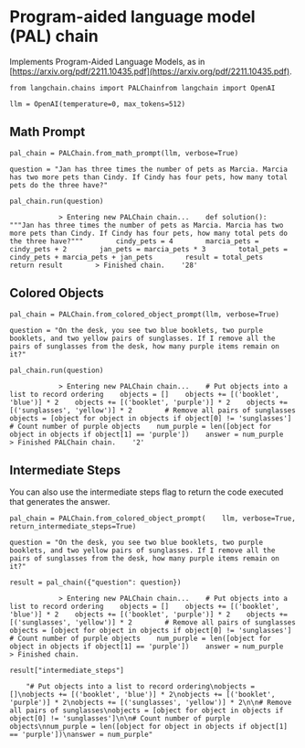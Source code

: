 Program-aided language model (PAL) chain
========================================

Implements Program-Aided Language Models, as in [https://arxiv.org/pdf/2211.10435.pdf](https://arxiv.org/pdf/2211.10435.pdf).

    from langchain.chains import PALChainfrom langchain import OpenAI

    llm = OpenAI(temperature=0, max_tokens=512)

Math Prompt[​](#math-prompt "Direct link to Math Prompt")
---------------------------------------------------------

    pal_chain = PALChain.from_math_prompt(llm, verbose=True)

    question = "Jan has three times the number of pets as Marcia. Marcia has two more pets than Cindy. If Cindy has four pets, how many total pets do the three have?"

    pal_chain.run(question)

                > Entering new PALChain chain...    def solution():        """Jan has three times the number of pets as Marcia. Marcia has two more pets than Cindy. If Cindy has four pets, how many total pets do the three have?"""        cindy_pets = 4        marcia_pets = cindy_pets + 2        jan_pets = marcia_pets * 3        total_pets = cindy_pets + marcia_pets + jan_pets        result = total_pets        return result        > Finished chain.    '28'

Colored Objects[​](#colored-objects "Direct link to Colored Objects")
---------------------------------------------------------------------

    pal_chain = PALChain.from_colored_object_prompt(llm, verbose=True)

    question = "On the desk, you see two blue booklets, two purple booklets, and two yellow pairs of sunglasses. If I remove all the pairs of sunglasses from the desk, how many purple items remain on it?"

    pal_chain.run(question)

                > Entering new PALChain chain...    # Put objects into a list to record ordering    objects = []    objects += [('booklet', 'blue')] * 2    objects += [('booklet', 'purple')] * 2    objects += [('sunglasses', 'yellow')] * 2        # Remove all pairs of sunglasses    objects = [object for object in objects if object[0] != 'sunglasses']        # Count number of purple objects    num_purple = len([object for object in objects if object[1] == 'purple'])    answer = num_purple        > Finished PALChain chain.    '2'

Intermediate Steps[​](#intermediate-steps "Direct link to Intermediate Steps")
------------------------------------------------------------------------------

You can also use the intermediate steps flag to return the code executed that generates the answer.

    pal_chain = PALChain.from_colored_object_prompt(    llm, verbose=True, return_intermediate_steps=True)

    question = "On the desk, you see two blue booklets, two purple booklets, and two yellow pairs of sunglasses. If I remove all the pairs of sunglasses from the desk, how many purple items remain on it?"

    result = pal_chain({"question": question})

                > Entering new PALChain chain...    # Put objects into a list to record ordering    objects = []    objects += [('booklet', 'blue')] * 2    objects += [('booklet', 'purple')] * 2    objects += [('sunglasses', 'yellow')] * 2        # Remove all pairs of sunglasses    objects = [object for object in objects if object[0] != 'sunglasses']        # Count number of purple objects    num_purple = len([object for object in objects if object[1] == 'purple'])    answer = num_purple        > Finished chain.

    result["intermediate_steps"]

        "# Put objects into a list to record ordering\nobjects = []\nobjects += [('booklet', 'blue')] * 2\nobjects += [('booklet', 'purple')] * 2\nobjects += [('sunglasses', 'yellow')] * 2\n\n# Remove all pairs of sunglasses\nobjects = [object for object in objects if object[0] != 'sunglasses']\n\n# Count number of purple objects\nnum_purple = len([object for object in objects if object[1] == 'purple'])\nanswer = num_purple"